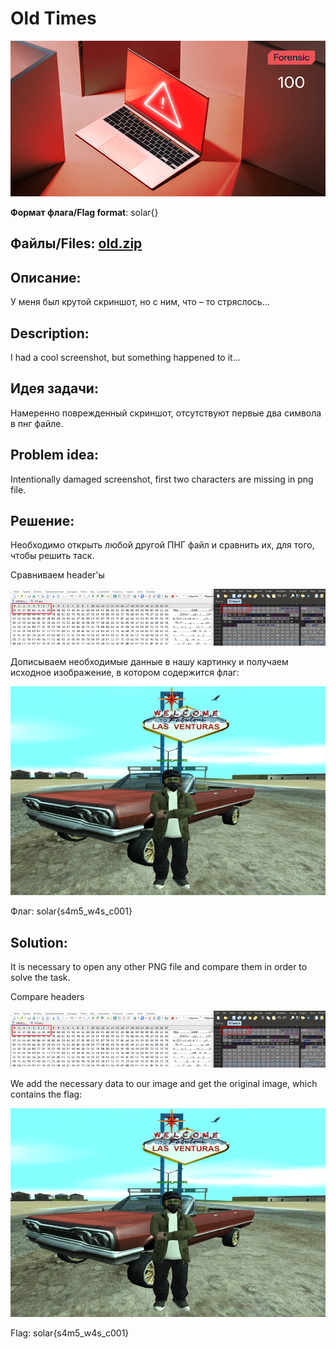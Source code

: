 # Old Times

![alt text](Forensic.jpg)

**Формат флага/Flag format**: solar{}

**Файлы/Files**: [old.zip](old.zip)
---
**Описание**:
---
У меня был крутой скриншот, но с ним, что – то стряслось...

**Description**:
---
I had a cool screenshot, but something happened to it...

**Идея задачи**:
---
Намеренно поврежденный скриншот, отсутствуют первые два символа в пнг файле.

**Problem idea**:
---
Intentionally damaged screenshot, first two characters are missing in png file.

**Решение**:
---
Необходимо открыть любой другой ПНГ файл и сравнить их, для того, чтобы решить таск.

Сравниваем header'ы

![alt text](image.png)

Дописываем необходимые данные в нашу картинку и получаем исходное изображение, в котором содержится флаг:

![alt text](image-1.png)

Флаг: solar{s4m5_w4s_c001}

**Solution**:
---
It is necessary to open any other PNG file and compare them in order to solve the task.

Compare headers

![alt text](image.png)

We add the necessary data to our image and get the original image, which contains the flag:

![alt text](image-1.png)

Flag: solar{s4m5_w4s_c001}